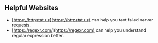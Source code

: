 ## Helpful Websites

- [https://httpstat.us](https://httpstat.us) can help you test failed server requests.
- [https://regexr.com/](https://regexr.com) can help you understand regular expression better.
